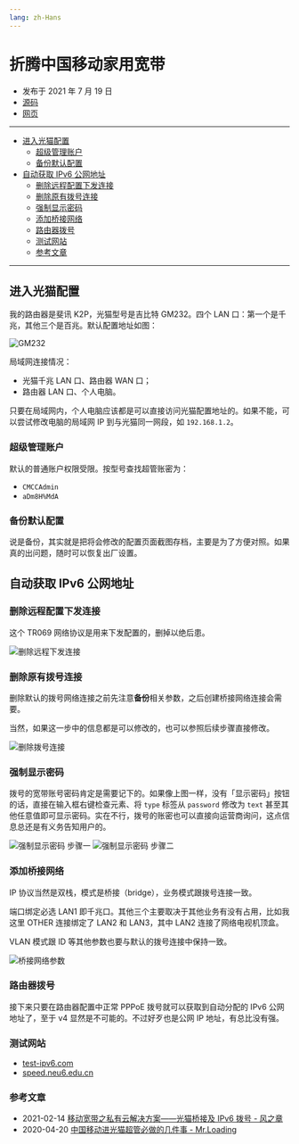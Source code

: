 ```yaml
---
lang: zh-Hans
---
```


# 折腾中国移动家用宽带

- 发布于 2021 年 7 月 19 日
- [源码][source]
- [网页][page]

[source]: https://github.com/liolok/liolok.com/blob/master/zhs/customize-china-mobile-home-broadband/index.md
[page]: https://liolok.com/zhs/customize-china-mobile-home-broadband/

---

- [进入光猫配置](#进入光猫配置)
  - [超级管理账户](#超级管理账户)
  - [备份默认配置](#备份默认配置)
- [自动获取 IPv6 公网地址](#自动获取-ipv6-公网地址)
  - [删除远程配置下发连接](#删除远程配置下发连接)
  - [删除原有拨号连接](#删除原有拨号连接)
  - [强制显示密码](#强制显示密码)
  - [添加桥接网络](#添加桥接网络)
  - [路由器拨号](#路由器拨号)
  - [测试网站](#测试网站)
  - [参考文章](#参考文章)

---

## 进入光猫配置

我的路由器是斐讯 K2P，光猫型号是吉比特 GM232。四个 LAN 口：第一个是千兆，其他三个是百兆。默认配置地址如图：

![GM232](gm232/config-address.webp "GM232 默认配置地址")

局域网连接情况：

- 光猫千兆 LAN 口、路由器 WAN 口；
- 路由器 LAN 口、个人电脑。

只要在局域网内，个人电脑应该都是可以直接访问光猫配置地址的。如果不能，可以尝试修改电脑的局域网 IP 到与光猫同一网段，如 `192.168.1.2`。

### 超级管理账户

默认的普通账户权限受限。按型号查找超管账密为：

- `CMCCAdmin`
- `aDm8H%MdA`

### 备份默认配置

说是备份，其实就是把将会修改的配置页面截图存档，主要是为了方便对照。如果真的出问题，随时可以恢复出厂设置。

## 自动获取 IPv6 公网地址

### 删除远程配置下发连接

这个 TR069 网络协议是用来下发配置的，删掉以绝后患。

![删除远程下发连接](gm232/1-tr069.webp)

### 删除原有拨号连接

删除默认的拨号网络连接之前先注意**备份**相关参数，之后创建桥接网络连接会需要。

当然，如果这一步中的信息都是可以修改的，也可以参照后续步骤直接修改。

![删除拨号连接](gm232/2-internet.webp)

### 强制显示密码

拨号的宽带账号密码肯定是需要记下的。如果像上图一样，没有「显示密码」按钮的话，直接在输入框右键检查元素、将 `type` 标签从 `password` 修改为 `text` 甚至其他任意值即可显示密码。实在不行，拨号的账密也可以直接向运营商询问，这点信息总还是有义务告知用户的。

![强制显示密码 步骤一](gm232/force-show-password-1.webp "强制显示密码 一")
![强制显示密码 步骤二](gm232/force-show-password-2.webp "强制显示密码 二")

### 添加桥接网络

IP 协议当然是双栈，模式是桥接（bridge），业务模式跟拨号连接一致。

端口绑定必选 LAN1 即千兆口。其他三个主要取决于其他业务有没有占用，比如我这里 OTHER 连接绑定了 LAN2 和 LAN3，其中 LAN2 连接了网络电视机顶盒。

VLAN 模式跟 ID 等其他参数也要与默认的拨号连接中保持一致。

![桥接网络参数](gm232/new-bridge-network.webp)

### 路由器拨号

接下来只要在路由器配置中正常 PPPoE 拨号就可以获取到自动分配的 IPv6 公网地址了，至于 v4 显然是不可能的。不过好歹也是公网 IP 地址，有总比没有强。

### 测试网站

- [test-ipv6.com](https://test-ipv6.com/ "IPv6 连接测试")
- [speed.neu6.edu.cn](https://speed.neu6.edu.cn/ "东北大学网络测速")

### 参考文章

- 2021-02-14 [移动宽带之私有云解决方案——光猫桥接及 IPv6 拨号 - 风之章](https://post.smzdm.com/p/aqxpwx3v/)
- 2020-04-20 [中国移动进光猫超管必做的几件事 - Mr.Loading](https://www.iamydp.cn/archives/60.html)
